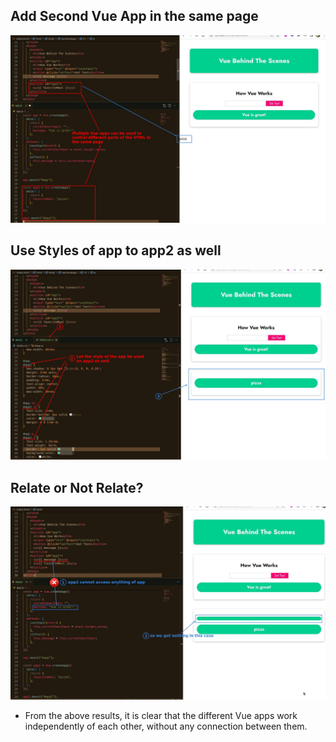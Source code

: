 ## **Add Second Vue App in the same page**

![Alt add app2](pic/01.jpg)

## **Use Styles of app to app2 as well**

![Alt use style of app to app2 as well](pic/02.jpg)

## **Relate or Not Relate?**

![Alt different vue apps are stand along](pic/03.jpg)

- From the above results, it is clear that the different Vue apps work independently of each other, without any connection between them.
